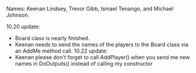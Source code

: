 Names: Keenan Lindsey, Trevor Gibb, Ismael Tenango, and Michael Johnson.

10.20 update:
*  Board class is nearly finished.
*  Keenan needs to send the names of the players to the Board class via an 
   AddMe method call.
10.22 update:
*  Keenan please don't forget to call AddPlayer() when you send me new names in 
   DoOutputs() instead of calling my constructor